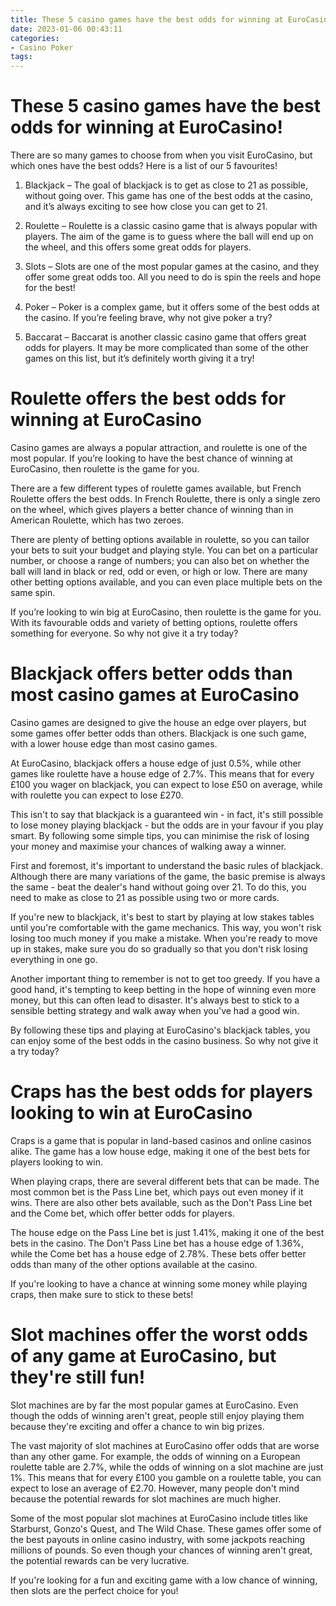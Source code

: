 ```yaml
---
title: These 5 casino games have the best odds for winning at EuroCasino! 
date: 2023-01-06 00:43:11
categories:
- Casino Poker
tags:
---
```



#  These 5 casino games have the best odds for winning at EuroCasino! 

There are so many games to choose from when you visit EuroCasino, but which ones have the best odds? Here is a list of our 5 favourites!

1. Blackjack – The goal of blackjack is to get as close to 21 as possible, without going over. This game has one of the best odds at the casino, and it’s always exciting to see how close you can get to 21.

2. Roulette – Roulette is a classic casino game that is always popular with players. The aim of the game is to guess where the ball will end up on the wheel, and this offers some great odds for players.

3. Slots – Slots are one of the most popular games at the casino, and they offer some great odds too. All you need to do is spin the reels and hope for the best!

4. Poker – Poker is a complex game, but it offers some of the best odds at the casino. If you’re feeling brave, why not give poker a try?

5. Baccarat – Baccarat is another classic casino game that offers great odds for players. It may be more complicated than some of the other games on this list, but it’s definitely worth giving it a try!

#  Roulette offers the best odds for winning at EuroCasino 

Casino games are always a popular attraction, and roulette is one of the most popular. If you’re looking to have the best chance of winning at EuroCasino, then roulette is the game for you.

There are a few different types of roulette games available, but French Roulette offers the best odds. In French Roulette, there is only a single zero on the wheel, which gives players a better chance of winning than in American Roulette, which has two zeroes.

There are plenty of betting options available in roulette, so you can tailor your bets to suit your budget and playing style. You can bet on a particular number, or choose a range of numbers; you can also bet on whether the ball will land in black or red, odd or even, or high or low. There are many other betting options available, and you can even place multiple bets on the same spin.

If you’re looking to win big at EuroCasino, then roulette is the game for you. With its favourable odds and variety of betting options, roulette offers something for everyone. So why not give it a try today?

#  Blackjack offers better odds than most casino games at EuroCasino 

Casino games are designed to give the house an edge over players, but some games offer better odds than others. Blackjack is one such game, with a lower house edge than most casino games.

At EuroCasino, blackjack offers a house edge of just 0.5%, while other games like roulette have a house edge of 2.7%. This means that for every £100 you wager on blackjack, you can expect to lose £50 on average, while with roulette you can expect to lose £270.

This isn't to say that blackjack is a guaranteed win - in fact, it's still possible to lose money playing blackjack - but the odds are in your favour if you play smart. By following some simple tips, you can minimise the risk of losing your money and maximise your chances of walking away a winner.

First and foremost, it's important to understand the basic rules of blackjack. Although there are many variations of the game, the basic premise is always the same - beat the dealer's hand without going over 21. To do this, you need to make as close to 21 as possible using two or more cards.

If you're new to blackjack, it's best to start by playing at low stakes tables until you're comfortable with the game mechanics. This way, you won't risk losing too much money if you make a mistake. When you're ready to move up in stakes, make sure you do so gradually so that you don't risk losing everything in one go.

Another important thing to remember is not to get too greedy. If you have a good hand, it's tempting to keep betting in the hope of winning even more money, but this can often lead to disaster. It's always best to stick to a sensible betting strategy and walk away when you've had a good win.

By following these tips and playing at EuroCasino's blackjack tables, you can enjoy some of the best odds in the casino business. So why not give it a try today?

#  Craps has the best odds for players looking to win at EuroCasino 

Craps is a game that is popular in land-based casinos and online casinos alike. The game has a low house edge, making it one of the best bets for players looking to win.

When playing craps, there are several different bets that can be made. The most common bet is the Pass Line bet, which pays out even money if it wins. There are also other bets available, such as the Don't Pass Line bet and the Come bet, which offer better odds for players.

The house edge on the Pass Line bet is just 1.41%, making it one of the best bets in the casino. The Don't Pass Line bet has a house edge of 1.36%, while the Come bet has a house edge of 2.78%. These bets offer better odds than many of the other options available at the casino.

If you're looking to have a chance at winning some money while playing craps, then make sure to stick to these bets!

#  Slot machines offer the worst odds of any game at EuroCasino, but they're still fun!

Slot machines are by far the most popular games at EuroCasino. Even though the odds of winning aren't great, people still enjoy playing them because they're exciting and offer a chance to win big prizes.

The vast majority of slot machines at EuroCasino offer odds that are worse than any other game. For example, the odds of winning on a European roulette table are 2.7%, while the odds of winning on a slot machine are just 1%. This means that for every £100 you gamble on a roulette table, you can expect to lose an average of £2.70. However, many people don't mind because the potential rewards for slot machines are much higher.

Some of the most popular slot machines at EuroCasino include titles like Starburst, Gonzo's Quest, and The Wild Chase. These games offer some of the best payouts in online casino industry, with some jackpots reaching millions of pounds. So even though your chances of winning aren't great, the potential rewards can be very lucrative.

If you're looking for a fun and exciting game with a low chance of winning, then slots are the perfect choice for you!